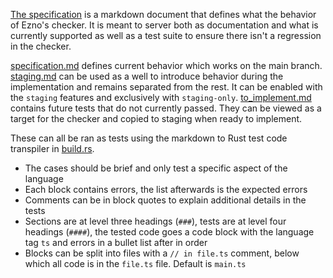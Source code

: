 [The specification](./specification.md) is a markdown document that defines what the behavior of Ezno's checker. It is meant to server both as documentation and what is currently supported as well as a test suite to ensure there isn't a regression in the checker.

[specification.md](./specification.md) defines current behavior which works on the main branch. [staging.md](./staging.md) can be used as a well to introduce behavior during the implementation and remains separated from the rest. It can be enabled with the `staging` features and exclusively with `staging-only`. [to_implement.md](./to_implement.md) contains future tests that do not currently passed. They can be viewed as a target for the checker and copied to staging when ready to implement.

These can all be ran as tests using the markdown to Rust test code transpiler in [build.rs](./build.rs).

- The cases should be brief and only test a specific aspect of the language
- Each block contains errors, the list afterwards is the expected errors
- Comments can be in block quotes to explain additional details in the tests
- Sections are at level three headings (`###`), tests are at level four headings (`####`), the tested code goes a code block with the language tag `ts` and errors in a bullet list after in order
- Blocks can be split into files with a `// in file.ts` comment, below which all code is in the `file.ts` file. Default is `main.ts`
